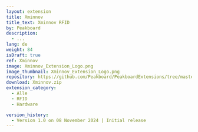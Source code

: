 ```yaml
---
layout: extension
title: Xminnov
title_text: Xminnov RFID
by: Peakboard
description: 
  - ...
lang: de
weight: 84
isDraft: true
ref: Xminnov
image: Xminnov_Extension_Logo.png
image_thumbnail: Xminnov_Extension_Logo.png
repository: https://github.com/Peakboard/PeakboardExtensions/tree/master/Xminnov
download: Xminnov.zip
extension_category:
  - Alle
  - RFID
  - Hardware

version_history:
  - Version 1.0 on 08 November 2024 | Initial release
---
```

